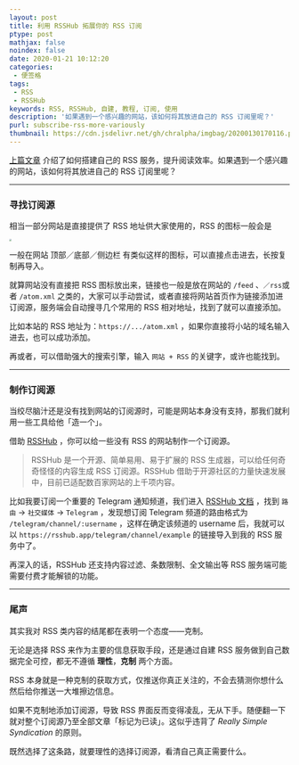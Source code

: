 ```yaml
---
layout: post
title: 利用 RSSHub 拓展你的 RSS 订阅
ptype: post
mathjax: false
noindex: false
date: 2020-01-21 10:12:20
categories:
 - 便签格
tags:
 - RSS
 - RSSHub
keywords: RSS, RSSHub, 自建, 教程, 订阅, 使用
description: '如果遇到一个感兴趣的网站，该如何将其放进自己的 RSS 订阅里呢？'
purl: subscribe-rss-more-variously
thumbnail: https://cdn.jsdelivr.net/gh/chralpha/imgbag/20200130170116.png
---
```


[上篇文章](/post/use-tt-rss-to-build-your-own-rss-service/) 介绍了如何搭建自己的 RSS 服务，提升阅读效率。如果遇到一个感兴趣的网站，该如何将其放进自己的 RSS 订阅里呢？

<!--more-->

---

### 寻找订阅源

相当一部分网站是直接提供了 RSS 地址供大家使用的，RSS 的图标一般会是 

<img src="https://cdn.jsdelivr.net/gh/chralpha/imgbag/20200121102444.png" style="zoom:25%;" />  

一般在网站 顶部／底部／侧边栏 有类似这样的图标，可以直接点击进去，长按复制再导入。

就算网站没有直接把 RSS 图标放出来，链接也一般是放在网站的 `/feed` 、`／rss`或者 `/atom.xml` 之类的，大家可以手动尝试，或者直接将网站首页作为链接添加进订阅源，服务端会自动搜寻几个常用的 RSS 相对地址，找到了就可以直接添加。

比如本站的 RSS 地址为：`https://.../atom.xml` ，如果你直接将小站的域名输入进去，也可以成功添加。

再或者，可以借助强大的搜索引擎，输入 `网站 + RSS` 的关键字，或许也能找到。

---

### 制作订阅源

当绞尽脑汁还是没有找到网站的订阅源时，可能是网站本身没有支持，那我们就利用一些工具给他「造一个」。

借助 [RSSHub](https://rsshub.app) ，你可以给一些没有 RSS 的网站制作一个订阅源。

> RSSHub 是一个开源、简单易用、易于扩展的 RSS 生成器，可以给任何奇奇怪怪的内容生成 RSS 订阅源。RSSHub 借助于开源社区的力量快速发展中，目前已适配数百家网站的上千项内容。

比如我要订阅一个重要的 Telegram 通知频道，我们进入 [RSSHub 文档](https://docs.rsshub.app/) ，找到 `路由` -> `社交媒体` -> `Telegram` ，发现想订阅 Telegram 频道的路由格式为 `/telegram/channel/:username` ，这样在确定该频道的 username 后，我就可以以 `https://rsshub.app/telegram/channel/example` 的链接导入到我的 RSS 服务中了。

再深入的话，RSSHub 还支持内容过滤、条数限制、全文输出等 RSS 服务端可能需要付费才能解锁的功能。

---

### 尾声

其实我对 RSS 类内容的结尾都在表明一个态度——克制。

无论是选择 RSS 来作为主要的信息获取手段，还是通过自建 RSS 服务做到自己数据完全可控，都无不遵循 **理性**，**克制** 两个方面。

RSS 本身就是一种克制的获取方式，仅推送你真正关注的，不会去猜测你想什么然后给你推送一大堆擦边信息。

如果不克制地添加订阅源，导致 RSS 界面反而变得凌乱，无从下手。随便翻一下就对整个订阅源乃至全部文章「标记为已读」。这似乎违背了 *Really Simple Syndication* 的原则。

既然选择了这条路，就要理性的选择订阅源，看清自己真正需要什么。